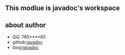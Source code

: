 ## This modlue is javadoc's workspace


## about author
* QQ: 765****65
* github:[javadoc](http://github.com/javadoc)
* blog:[javadoc](http://javadoc.github.io)
